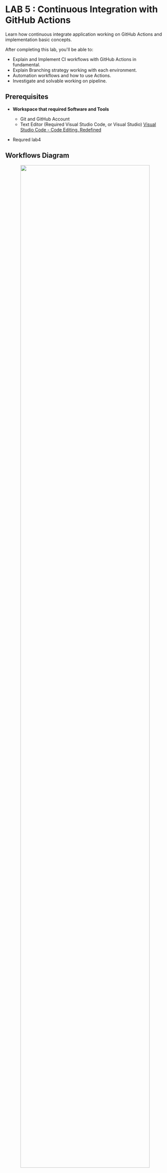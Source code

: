 # LAB 5 : Continuous Integration with GitHub Actions

Learn how continuous integrate application working on GitHub Actions and implementation basic concepts.

After completing this lab, you'll be able to:
- Explain and Implement CI workflows with GitHub Actions in fundamental.
- Explain Branching strategy working with each environment.
- Automation workflows and how to use Actions.
- Investigate and solvable working on pipeline.

## Prerequisites

- <b>Workspace that required Software and Tools</b> 
    - Git and GitHub Account
    - Text Editor (Required Visual Studio Code, or Visual Studio) [Visual Studio Code - Code Editing. Redefined](https://code.visualstudio.com/)
   
- Requred lab4

## Workflows Diagram

<div align="center"><img src="../img/image-20221123-033023.png" width="90%"></div>

## Initialize GitHub workflow

Checkout the source code from GitHub from here `<username>/<username>-tutorial-backend`.

Open the terminal following command below

```bash
git clone https://github.com/<username>/<username>-tutorial-backend.git
```

Open the project with text editor (Visual Studio Code) and create new folder named `github/workflows` in root directory of project (git).

```bash
mkdir .github/workflows
```

<div align="center"><img src="../img/image-20221123-034740.png" width="90%"></div>

GitHub workflow is working on inside `.github/workflows` that contains GitHub workflows files that extension named `.yaml`

## Create Develop workflows

On develop workflows branch is working on branch `develop` and automate by developer when push code to GitHub repository on branch `develop`.

<div align="center"><img src="../img/image-20221123-035134.png" width="90%"></div>

Create the new file named `cicd-appservice-dev.yaml` inside `.github/workflows` this on the Workflows Dev which contains 3 workflows: <B>Unit Tests, SAST and DEV Dispatch</b>.

<div align="center"><img src="../img/image-20221123-040051.png" width="90%"></div>


### Name

The first name starts with declare name of workflows

```yaml
name: DEV - Dispatch
``` 

### On (Events that trigger workflows)

Enter events when do you want to execute or trigger the workflows

you can see more of event type at [Events that trigger workflows - GitHub Docs](https://docs.github.com/en/actions/using-workflows/events-that-trigger-workflows)

```yaml
on: 
  push:
    branches:    
      - develop
  workflow_dispatch:
```

 

### Jobs

Groups together all the jobs that run in the DEV - Dispatch workflow.

```yaml
jobs:
...
```

---

### Unit Tests

The unit tests contain in the job

```yaml
  unitest:
    name: UnitTest (XUnit)
    runs-on: ubuntu-latest
    environment:
      name: dev

```

#### Steps

```yaml
    steps:
    - name: Checkout code
      uses: actions/checkout@v2

    - name: Setup .NET Core SDK
      uses: actions/setup-dotnet@v2.1.0
      with:
        dotnet-version: '6.0.x'

    - name: Install dependencies
      run: dotnet restore

    - name: Unit Test (XUnit)
      run: |
        dotnet test --collect:"XPlat Code Coverage"
        dotnet tool install -g dotnet-reportgenerator-globaltool
        reportgenerator -reports:"./XUnit.Tests/TestResults/*/coverage.cobertura.xml" -targetdir:"./coveragereport" -reporttypes:Html
    
    - name: Upload Reports
      uses: actions/upload-artifact@v2
      with:
        name: Unit Test Results
        path: '${{ github.workspace }}/coveragereport/*'

```

<div align="center"><img src="../img/image-20221123-044202.png" width="90%"></div>

Commit and push code to GitHub repository on main branch.

<div align="center"><img src="../img/image-20221123-044545.png" width="90%"></div>


And then go to the Actions tab in the actions page you can see `DEV -Dispatch` workflow

<div align="center"><img src="../img/image-20221123-044656.png" width="90%"></div>

you can test this workflow to create new branch named `develop` from `main` branch.

On the local workspace create new branch with command

```bash
git branch develop
```

```bash
git checkout develop
```

<div align="center"><img src="../img/image-20221123-045031.png" width="90%"></div>

and push this new branch named `develop` to GitHub repository, for the first new branch use this command in below.

```bash
git push --set-upstream origin develop
```

Go back to repository on GitHub page, you can see the new branch named `develop`.

Go to the settings repository to set `default branch to develop` branch

<div align="center"><img src="../img/image-20221123-045440.png" width="90%"></div>

In panel Code and automation > choose Branches > Click on icon arrow right left button.

Popup dialog show and then change from main to develop at dropdown list button and `update` it.

<div align="center"><img src="../img/image-20221123-045740.png" width="90%"></div>

Go back to Actions tab, you can see the pipeline is running.

<div align="center"><img src="../img/image-20221123-050413.png" width="90%"></div>

<div align="center"><img src="../img/image-20221123-050551.png" width="90%"></div>

<div align="center"><img src="../img/image-20221123-050612.png" width="90%"></div>

On Artifacts, you can download Unit Test Results file to review reports of application

<div align="center"><img src="../img/image-20221123-050917.png" width="90%"></div>

we are working on branch develop.

<b>Summary Code</b>

```yaml
name: DEV - Dispatch

on: 
  push:
    branches:    
      - develop
  workflow_dispatch:

jobs:
  unitest:
    name: UnitTest (XUnit)
    runs-on: ubuntu-latest
    environment:
      name: dev
    
    steps:
    - name: Checkout code
      uses: actions/checkout@v2

    - name: Setup .NET Core SDK
      uses: actions/setup-dotnet@v2.1.0
      with:
        dotnet-version: '6.0.x'

    - name: Install dependencies
      run: dotnet restore

    - name: Unit Test (XUnit)
      run: |
        dotnet test --collect:"XPlat Code Coverage"
        dotnet tool install -g dotnet-reportgenerator-globaltool
        reportgenerator -reports:"./XUnit.Tests/TestResults/*/coverage.cobertura.xml" -targetdir:"./coveragereport" -reporttypes:Html
    
    - name: Upload Reports
      uses: actions/upload-artifact@v2
      with:
        name: Unit Test Results
        path: '${{ github.workspace }}/coveragereport/*'

```

<b>logging</b>

<div align="center"><img src="../img/image-20221123-063125.png" width="90%"></div>

---

### SAST (Static Application Security Testing)

Go back to workspace on local and add new job

```yaml
  analyze:
    name: SAST CodeQL
    runs-on: ubuntu-latest
    environment:
      name: dev
      url: https://github.com/<owner>/<username>-tutorial-backend/security/code-scanning
    permissions:
      actions: read
      contents: read
      security-events: write

    strategy:
      fail-fast: false
      matrix:
        language: [ 'csharp' ]
```

#### Steps

```yaml
    steps:
    - name: Checkout repository
      uses: actions/checkout@v2

    - name: Initialize CodeQL
      uses: github/codeql-action/init@v2
      with:
        languages: ${{ matrix.language }}
       
    - name: Autobuild
      uses: github/codeql-action/autobuild@v2

    - name: Perform CodeQL Analysis
      uses: github/codeql-action/analyze@v2

    # THIS IS INTERNAL ACITON ACCESS ONLY INTERNAL OGANIZAITON
    # - name: Quality Gate Check
    #   uses: <owner>/quality-gate-action@main
    #   with:
    #     repository: <owner>/xxx-xxxxxx
    #     severity: high
    #   env:
    #     GITHUB_TOKEN: ${{ secrets.WORKFLOW_TOKEN }}
```

Commit and push code to GitHub repository on develop branch.

<div align="center"><img src="../img/image-20221123-062738.png" width="90%"></div>

Go back to Actions tab, you can see the pipeline is running.

<div align="center"><img src="../img/image-20221123-062823.png" width="90%"></div>

Review output in Security tab on top.

On Security overview, click to enable on the first time.
- Enable vulnerability reporting
- Enable Dependabot alerts

<div align="center"><img src="../img/image-20221123-063731.png" width="90%"></div>

<div align="center"><img src="../img/image-20221123-063956.png" width="90%"></div>

Go back to Security tab and go to output in left corner in Vulnerability alerts.

### Dependabot

on `Dependabot` is active when upload source code in GitHub repository

<div align="center"><img src="../img/image-20221123-064304.png" width="90%"></div>


### Code scanning with CodeQL

Code scanning is active when running the SAST workflow.

<div align="center"><img src="../img/image-20221123-064647.png" width="90%"></div>


<b>Summary Code</b>

```yaml
name: DEV - Dispatch

on: 
  push:
    branches:    
      - develop
  workflow_dispatch:

jobs:
  unitest:
    name: UnitTest (XUnit)
    runs-on: ubuntu-latest
    environment:
      name: dev
    
    steps:
    - name: Checkout code
      uses: actions/checkout@v2

    - name: Setup .NET Core SDK
      uses: actions/setup-dotnet@v2.1.0
      with:
        dotnet-version: '6.0.x'

    - name: Install dependencies
      run: dotnet restore

    - name: Unit Test (XUnit)
      run: |
        dotnet test --collect:"XPlat Code Coverage"
        dotnet tool install -g dotnet-reportgenerator-globaltool
        reportgenerator -reports:"./XUnit.Tests/TestResults/*/coverage.cobertura.xml" -targetdir:"./coveragereport" -reporttypes:Html
    
    - name: Upload Reports
      uses: actions/upload-artifact@v2
      with:
        name: Unit Test Results
        path: '${{ github.workspace }}/coveragereport/*'

  analyze:
    name: SAST CodeQL
    runs-on: ubuntu-latest
    environment:
      name: dev
      url: https://github.com/<username>/<username>-tutorial-backend/security/code-scanning
    permissions:
      actions: read
      contents: read
      security-events: write

    strategy:
      fail-fast: false
      matrix:
        language: [ 'csharp' ]

    steps:
    - name: Checkout repository
      uses: actions/checkout@v2

    - name: Initialize CodeQL
      uses: github/codeql-action/init@v2
      with:
        languages: ${{ matrix.language }}
       
    - name: Autobuild
      uses: github/codeql-action/autobuild@v2


    - name: Perform CodeQL Analysis
      uses: github/codeql-action/analyze@v2

    # THIS IS INTERNAL ACITON ACCESS ONLY INTERNAL OGANIZAITON
    # - name: Quality Gate Check
    #   uses: <owner>/quality-gate-action@main
    #   with:
    #     repository: <owner>/<this-repos-name>
    #     severity: high
    #   env:
    #     GITHUB_TOKEN: ${{ secrets.WORKFLOW_TOKEN }}

```

<b>Logging</b>

<div align="center"><img src="../img/image-20221123-072012.png" width="90%"></div>

---

### Repository Dispatch

Go back to workspace on local and add new job

```yaml
  repo-dispatch:
    name: Repository Dispatch
    runs-on: ubuntu-latest
    needs: [unitest,analyze]
    environment:
      name: dev
      url: https://github.com/<username>/<username>-pipeline/actions/workflows/dev-tutorial-backend-deploy.yml
```

### Steps

```yaml
    steps:
    - name: Repository Dispatch
      uses: peter-evans/repository-dispatch@v1
      with:
        token: ${{ secrets.WORKFLOW_TOKEN }}
        repository: <owner>/<username>-pipeline
        event-type: <username>-tutorial-be-cd-dev
        client-payload: '{"ref": "${{ github.ref }}", "sha": "${{ github.sha }}"}'
```

in the variable secrets, you must set env <i>Settings page > Environments > dev > Add secret and enter personal token</i> that have permission to allow access repository level.

<div align="center"><img src="../img/image-20221123-070535.png" width="90%"></div>

Alternative, you can use reference GITHUB_TOKEN to access and allow adding permission to repository CD.

<div align="center"><img src="../img/image-20221123-071607.png" width="90%"></div>

Commit and push code to GitHub repository on branch develop

Review Output on GitHub Actions page

<div align="center"><img src="../img/image-20221123-072124.png" width="90%"></div>


<b>Summary Code (Dev)</b>

```yaml
name: DEV - Dispatch

on: 
  push:
    branches:    
      - develop
  workflow_dispatch:

jobs:
  unitest:
    name: UnitTest (XUnit)
    runs-on: ubuntu-latest
    environment:
      name: dev
    
    steps:
    - name: Checkout code
      uses: actions/checkout@v2

    - name: Setup .NET Core SDK
      uses: actions/setup-dotnet@v2.1.0
      with:
        dotnet-version: '6.0.x'

    - name: Install dependencies
      run: dotnet restore

    - name: Unit Test (XUnit)
      run: |
        dotnet test --collect:"XPlat Code Coverage"
        dotnet tool install -g dotnet-reportgenerator-globaltool
        reportgenerator -reports:"./XUnit.Tests/TestResults/*/coverage.cobertura.xml" -targetdir:"./coveragereport" -reporttypes:Html
    
    - name: Upload Reports
      uses: actions/upload-artifact@v2
      with:
        name: Unit Test Results
        path: '${{ github.workspace }}/coveragereport/*'

  analyze:
    name: SAST CodeQL
    runs-on: ubuntu-latest
    environment:
      name: dev
      url: https://github.com/<username>/<username>-tutorial-backend/security/code-scanning
    permissions:
      actions: read
      contents: read
      security-events: write

    strategy:
      fail-fast: false
      matrix:
        language: [ 'csharp' ]

    steps:
    - name: Checkout repository
      uses: actions/checkout@v2

    - name: Initialize CodeQL
      uses: github/codeql-action/init@v2
      with:
        languages: ${{ matrix.language }}
       
    - name: Autobuild
      uses: github/codeql-action/autobuild@v2

    - name: Perform CodeQL Analysis
      uses: github/codeql-action/analyze@v2

    # THIS IS INTERNAL ACITON ACCESS ONLY INTERNAL OGANIZAITON
    # - name: Quality Gate Check
    #   uses: <owner>/quality-gate-action@main
    #   with:
    #     repository: <owner>/xxx-xxxxxx
    #     severity: high
    #   env:
    #     GITHUB_TOKEN: ${{ secrets.WORKFLOW_TOKEN }}

  repo-dispatch:
    name: Repository Dispatch
    runs-on: ubuntu-latest
    needs: [unitest,analyze]
    environment:
      name: dev
      url: https://github.com/<username>/<username>-tutorial-backend/actions/workflows/dev-tutorial-backend-deploy.yml

    steps:
    - name: Repository Dispatch
      uses: peter-evans/repository-dispatch@v1
      with:
        token: ${{ secrets.WORKFLOW_TOKEN }}
        repository: <username>/<username>-pipeline
        event-type: <username>-tutorial-backend-cd-dev
        client-payload: '{"ref": "${{ github.ref }}", "sha": "${{ github.sha }}"}'
```

<b>Logging</b>

<div align="center"><img src="../img/image-20221123-072225.png" width="90%"></div>

done merge code from branch develop to main .

---

## Create SIT workflows

On the SIT Build workflows is working on main branch and automate trigger by developer when tagging to GitHub repository.

<div align="center"><img src="../img/image-20221123-072802.png" width="90%"></div>

Create the new file named `cicd-appservice-sit.yaml` inside `.github/workflows` this on the Workflows SIT which contains 1 workflow to build artifacts to prepare to deploy.

<div align="center"><img src="../img/image-20221123-073422.png" width="90%"></div>


### Name

The first name starts with declare name of workflows

```yaml
name: SIT - Build
```

### On (Events that trigger workflows)

Enter events when do you want to execute or trigger the workflows

you can see more of event type at Events that [trigger workflows - GitHub Docs](https://docs.github.com/en/actions/using-workflows/events-that-trigger-workflows)

```yaml
on:
  push:
    tags:
      - '*'
```

### Env

the environment global to declaration and variables

```yaml
env:
  ARTIFACT_NAME: "artifact-tutorial-backend"
```

### Jobs

Groups together all the jobs that run in the `DEV - Dispatch` workflow.

```yaml
jobs:
...
```

---

### Build

The build artifact to contains in the job

```yaml
  build:
    runs-on: ubuntu-latest
    environment:
      name: sit
    permissions:
      contents: write
```

#### Steps

```yaml

    steps:
    - name: Checkout code
      uses: actions/checkout@v2

    - name: Set env
      if: startsWith(github.ref, 'refs/tags/')
      run: |
        echo "RELEASE_VERSION=${GITHUB_REF#refs/*/}" >> $GITHUB_ENV
    
    - name: Setup .NET Core SDK
      uses: actions/setup-dotnet@v2.1.0
      with:
        dotnet-version: '6.0.x'

    - name: Install dependencies
      run: dotnet restore

    - name: Build
      run: dotnet build --configuration Release --no-restore
    
    - name: Pack Artifact
      run: cd Tutorial.Api/bin/Release/net6.0 && tar -zcvf ${{ env.ARTIFACT_NAME }}-${{ env.RELEASE_VERSION }}.tar.gz *
      
    - name: Upload Artifact Release
      uses: softprops/action-gh-release@v1
      with:
        files: ${{ github.workspace }}/Tutorial.Api/bin/Release/net6.0/${{ env.ARTIFACT_NAME }}-${{ env.RELEASE_VERSION }}.tar.gz
```

<div align="center"><img src="../img/image-20221123-075317.png" width="90%"></div>

Commit and push code to GitHub repository on develop branch.

<div align="center"><img src="../img/image-20221123-075457.png" width="90%"></div>

Before your merge `develop` branch to `main` branch, you may set `review and approve`.

Go to in the settings tab on top > in below Code and automation select Branches > click add branch protection rule

<div align="center"><img src="../img/image-20221123-080455.png" width="90%"></div>

In Branch name pattern, enter name: main and checked in below

<div align="center"><img src="../img/image-20221123-080819.png" width="90%"></div>

<div align="center"><img src="../img/image-20221123-080905.png" width="90%"></div>

Go to `Pull requests` tab on top to merge branch from `develop` to `main` branch by click New pull request button

<div align="center"><img src="../img/image-20221123-075652.png" width="90%"></div>

<div align="center"><img src="../img/image-20221123-080144.png" width="90%"></div>

`Merge pull request`, you can see Error for merging is block because in this repository not working with others (assign yourself)

<div align="center"><img src="../img/image-20221123-081510.png" width="90%"></div>

<div align="center"><img src="../img/image-20221123-081852.png" width="90%"></div>

Go back to `Code` tab and create `release to tags`

<div align="center"><img src="../img/image-20221123-082332.png" width="90%"></div>

click Create a new release

<div align="center"><img src="../img/image-20221123-082412.png" width="90%"></div>

Choose a tag enter version following Tagging suggestions (Semantic versioning) and +Create new tag and Target at main branch

<div align="center"><img src="../img/image-20221123-082551.png" width="90%"></div>

click `Publish release` and then go to the Actions tab in the actions page you can see `DEV - Build` workflow

<div align="center"><img src="../img/image-20221123-083542.png" width="90%"></div>

<div align="center"><img src="../img/image-20221123-083703.png" width="90%"></div>

### Output the artifact

go back to the Tags page

<div align="center"><img src="../img/image-20221123-083828.png" width="90%"></div>

<div align="center"><img src="../img/image-20221123-083910.png" width="90%"></div>


You can click to download to review.

<div align="center"><img src="../img/image-20221123-084117.png" width="90%"></div>


<b>Summary Code (SIT)</b>

```yaml
name: SIT - Build

on:
  push:
    tags:
      - '*'

env:
  ARTIFACT_NAME: "artifact-tutorial-backend"

jobs:
  build:
    runs-on: ubuntu-latest
    environment:
      name: sit
    permissions:
      contents: write
      
    steps:
    - name: Checkout code
      uses: actions/checkout@v2

    - name: Set env
      if: startsWith(github.ref, 'refs/tags/')
      run: |
        echo "RELEASE_VERSION=${GITHUB_REF#refs/*/}" >> $GITHUB_ENV
    
    - name: Setup .NET Core SDK
      uses: actions/setup-dotnet@v2.1.0
      with:
        dotnet-version: '6.0.x'

    - name: Install dependencies
      run: dotnet restore

    - name: Build
      run: dotnet build --configuration Release --no-restore
    
    - name: Pack Artifact
      run: cd Tutorial.Api/bin/Release/net6.0 && tar -zcvf ${{ env.ARTIFACT_NAME }}-${{ env.RELEASE_VERSION }}.tar.gz *
      
    - name: Upload Artifact Release
      uses: softprops/action-gh-release@v1
      with:
        files: ${{ github.workspace }}/Tutorial.Api/bin/Release/net6.0/${{ env.ARTIFACT_NAME }}-${{ env.RELEASE_VERSION }}.tar.gz
```

<b>logging</b>

<div align="center"><img src="../img/image-20221123-084315.png" width="90%"></div>

Done :D














